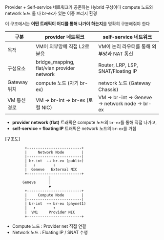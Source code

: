 Provider + Self-service 네트워크가 공존하는 Hybrid 구성이다
compute 노드와 network 노드 둘 다 br-ex가 있는 이중 브리지 환경

이 구조에서는 **어떤 트래픽이 어디를 통해 나가야 하는지**를 명확히 구분해줘야 한다

| 구분         | provider 네트워크                              | self-service 네트워크                           |
| ---------- | ------------------------------------------ | ------------------------------------------- |
| 목적         | VM이 외부망에 직접 L2로 붙음                         | VM이 논리 라우터를 통해 외부망과 NAT 통신                  |
| 구성요소       | bridge_mapping, flat/vlan provider network | Router, LRP, LSP, SNAT/Floating IP          |
| Gateway 위치 | compute 노드 (자기 br-ex)                      | network 노드 (Gateway Chassis)                |
| VM 통신 경로   | VM → br-int → br-ex (로컬 NIC)               | VM → br-int → Geneve → network node → br-ex |
- **provider network (flat)** 트래픽은 compute 노드의 `br-ex`를 통해 직접 나가고,
- **self-service + floating IP** 트래픽은 network 노드의 `br-ex`를 거침

[구조도]
```
         +-------------------------+
         |     Network Node        |
         |-------------------------|
         | br-int  ←→ br-ex (public)
         |   ↑        ↑
         |  Geneve   External NIC
         +-------------------------+
                    │
        Geneve      │
                    ▼
         +-------------------------+
         |     Compute Node        |
         |-------------------------|
         | br-int  ←→ br-ex (phynet1)
         |   ↑        ↑
         |  VM1     Provider NIC
         +-------------------------+
```
- Compute 노드 : Provider net 직접 연결
- Network 노드 : Floating IP / SNAT 수행